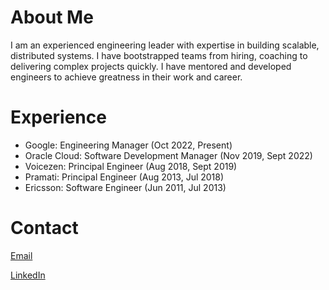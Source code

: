 # About Me
I am an experienced engineering leader with expertise in building scalable, distributed systems. I have bootstrapped teams from hiring, coaching to delivering complex projects quickly. I have mentored and developed engineers to achieve greatness in their work and career.

# Experience
* Google: Engineering Manager (Oct 2022, Present)
* Oracle Cloud: Software Development Manager (Nov 2019, Sept 2022)
* Voicezen: Principal Engineer (Aug 2018, Sept 2019)
* Pramati: Principal Engineer (Aug 2013, Jul 2018)
* Ericsson: Software Engineer (Jun 2011, Jul 2013)

# Contact

<a href="mailto:saurabh.rawat90@gmail.com">Email</a>

<a href="https://www.linkedin.com/in/rawatsaurabh/" target="_blank">LinkedIn</a>
